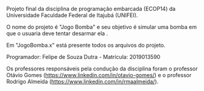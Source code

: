 Projeto final da disciplina de programação embarcada (ECOP14) da Universidade Faculdade Federal de Itajubá (UNIFEI).

O nome do projeto é "Jogo Bomba" e seu objetivo é simular uma bomba em que o usuaria deve tentar desarmar ela .

Em "JogoBomba.x" está presente todos os arquivos do projeto.

Programador: Felipe de Souza Dutra - Matrícula: 2019013590

Os professores responsáveis pela condução da disciplina foram o professor Otávio Gomes (https://www.linkedin.com/in/otavio-gomes/) e o professor Rodrigo Almeida (https://www.linkedin.com/in/rmaalmeida/).
